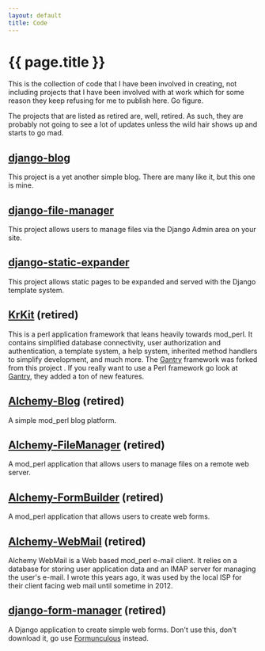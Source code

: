 ```yaml
---
layout: default
title: Code
---
```


# {{ page.title }}

This is the collection of code that I have been involved in creating,
not including projects that I have been involved with at work which for
some reason they keep refusing for me to publish here. Go figure. 

The projects that are listed as retired are, well, retired. As such,
they are probably not going to see a lot of updates unless the wild hair
shows up and starts to go mad.

## [django-blog](https://github.com/nicholasstudt/django-blog)

This project is a yet another simple blog. There are many like it, but
this one is mine.

## [django-file-manager](https://github.com/nicholasstudt/django-file-manager)
	
This project allows users to manage files via the Django Admin area on
your site.

## [django-static-expander](https://github.com/nicholasstudt/django-static-expander)
	
This project allows static pages to be expanded and served with the
Django template system.

## [KrKit](https://github.com/nicholasstudt/KrKit) (retired)
	
This is a perl application framework that leans heavily towards
mod_perl. It contains simplified database connectivity, user
authorization and authentication, a template system, a help system,
inherited method handlers to simplify development, and much more.  The
[Gantry](http://www.usegantry.org/) framework was forked from this
project . If you really want to use a Perl framework go look at
[Gantry](http://www.usegantry.org/), they added a ton of new features.

## [Alchemy-Blog](https://github.com/nicholasstudt/Alchemy-Blog) (retired)
	
A simple mod_perl blog platform. 

## [Alchemy-FileManager](https://github.com/nicholasstudt/Alchemy-FileManager) (retired)

A mod_perl application that allows users to manage files on a remote
web server. 

## [Alchemy-FormBuilder](https://github.com/nicholasstudt/Alchemy-FormBuilder) (retired)

A mod_perl application that allows users to create web forms.

## [Alchemy-WebMail](https://github.com/nicholasstudt/Alchemy-WebMail) (retired)

Alchemy WebMail is a Web based mod_perl e-mail client. It relies on a
database for storing user application data and an IMAP server for
managing the user's e-mail. I wrote this years ago, it was used by
the local ISP for their client facing web mail until sometime in 2012.

## [django-form-manager](https://github.com/nicholasstudt/django-form-manager) (retired)
	
A Django application to create simple web forms. Don't use this, don't
download it, go use [Formunculous](http://formunculous.org/) instead.


